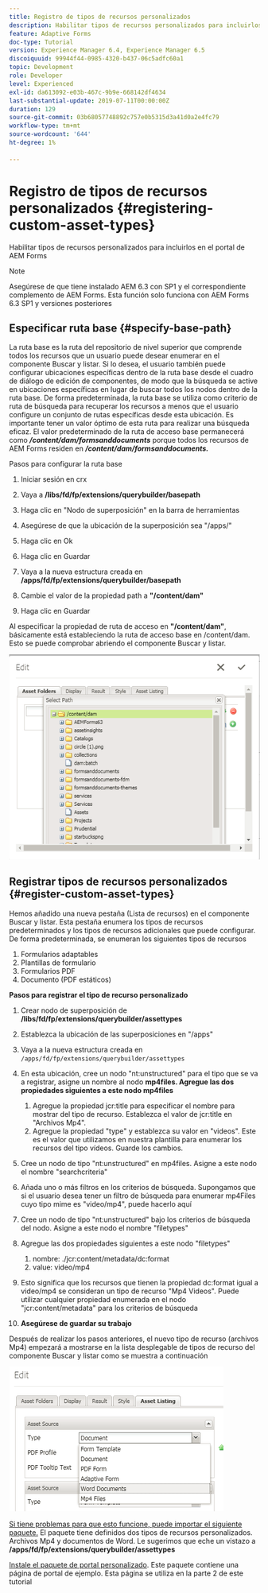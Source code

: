 ```yaml
---
title: Registro de tipos de recursos personalizados
description: Habilitar tipos de recursos personalizados para incluirlos en el portal de AEM Forms
feature: Adaptive Forms
doc-type: Tutorial
version: Experience Manager 6.4, Experience Manager 6.5
discoiquuid: 99944f44-0985-4320-b437-06c5adfc60a1
topic: Development
role: Developer
level: Experienced
exl-id: da613092-e03b-467c-9b9e-668142df4634
last-substantial-update: 2019-07-11T00:00:00Z
duration: 129
source-git-commit: 03b68057748892c757e0b5315d3a41d0a2e4fc79
workflow-type: tm+mt
source-wordcount: '644'
ht-degree: 1%

---
```


# Registro de tipos de recursos personalizados {#registering-custom-asset-types}

Habilitar tipos de recursos personalizados para incluirlos en el portal de AEM Forms

>[!NOTE]
>
>Asegúrese de que tiene instalado AEM 6.3 con SP1 y el correspondiente complemento de AEM Forms. Esta función solo funciona con AEM Forms 6.3 SP1 y versiones posteriores

## Especificar ruta base {#specify-base-path}

La ruta base es la ruta del repositorio de nivel superior que comprende todos los recursos que un usuario puede desear enumerar en el componente Buscar y listar. Si lo desea, el usuario también puede configurar ubicaciones específicas dentro de la ruta base desde el cuadro de diálogo de edición de componentes, de modo que la búsqueda se active en ubicaciones específicas en lugar de buscar todos los nodos dentro de la ruta base. De forma predeterminada, la ruta base se utiliza como criterio de ruta de búsqueda para recuperar los recursos a menos que el usuario configure un conjunto de rutas específicas desde esta ubicación. Es importante tener un valor óptimo de esta ruta para realizar una búsqueda eficaz. El valor predeterminado de la ruta de acceso base permanecerá como **_/content/dam/formsanddocuments_** porque todos los recursos de AEM Forms residen en **_/content/dam/formsanddocuments._**

Pasos para configurar la ruta base

1. Iniciar sesión en crx
1. Vaya a **/libs/fd/fp/extensions/querybuilder/basepath**

1. Haga clic en &quot;Nodo de superposición&quot; en la barra de herramientas
1. Asegúrese de que la ubicación de la superposición sea &quot;/apps/&quot;
1. Haga clic en Ok
1. Haga clic en Guardar
1. Vaya a la nueva estructura creada en **/apps/fd/fp/extensions/querybuilder/basepath**

1. Cambie el valor de la propiedad path a **&quot;/content/dam&quot;**
1. Haga clic en Guardar

Al especificar la propiedad de ruta de acceso en **&quot;/content/dam&quot;**, básicamente está estableciendo la ruta de acceso base en /content/dam. Esto se puede comprobar abriendo el componente Buscar y listar.

![rutaDeAccesoBase](assets/basepath.png)

## Registrar tipos de recursos personalizados {#register-custom-asset-types}

Hemos añadido una nueva pestaña (Lista de recursos) en el componente Buscar y listar. Esta pestaña enumera los tipos de recursos predeterminados y los tipos de recursos adicionales que puede configurar. De forma predeterminada, se enumeran los siguientes tipos de recursos

1. Formularios adaptables
1. Plantillas de formulario
1. Formularios PDF
1. Documento (PDF estáticos)

**Pasos para registrar el tipo de recurso personalizado**

1. Crear nodo de superposición de **/libs/fd/fp/extensions/querybuilder/assettypes**

1. Establezca la ubicación de las superposiciones en &quot;/apps&quot;
1. Vaya a la nueva estructura creada en `/apps/fd/fp/extensions/querybuilder/assettypes`

1. En esta ubicación, cree un nodo &quot;nt:unstructured&quot; para el tipo que se va a registrar, asigne un nombre al nodo **mp4files. Agregue las dos propiedades siguientes a este nodo mp4files**

   1. Agregue la propiedad jcr:title para especificar el nombre para mostrar del tipo de recurso. Establezca el valor de jcr:title en &quot;Archivos Mp4&quot;.
   1. Agregue la propiedad &quot;type&quot; y establezca su valor en &quot;videos&quot;. Este es el valor que utilizamos en nuestra plantilla para enumerar los recursos del tipo vídeos. Guarde los cambios.

1. Cree un nodo de tipo &quot;nt:unstructured&quot; en mp4files. Asigne a este nodo el nombre &quot;searchcriteria&quot;
1. Añada uno o más filtros en los criterios de búsqueda. Supongamos que si el usuario desea tener un filtro de búsqueda para enumerar mp4Files cuyo tipo mime es &quot;video/mp4&quot;, puede hacerlo aquí
1. Cree un nodo de tipo &quot;nt:unstructured&quot; bajo los criterios de búsqueda del nodo. Asigne a este nodo el nombre &quot;filetypes&quot;
1. Agregue las dos propiedades siguientes a este nodo &quot;filetypes&quot;

   1. nombre: ./jcr:content/metadata/dc:format
   1. value: video/mp4

1. Esto significa que los recursos que tienen la propiedad dc:format igual a video/mp4 se consideran un tipo de recurso &quot;Mp4 Videos&quot;. Puede utilizar cualquier propiedad enumerada en el nodo &quot;jcr:content/metadata&quot; para los criterios de búsqueda

1. **Asegúrese de guardar su trabajo**

Después de realizar los pasos anteriores, el nuevo tipo de recurso (archivos Mp4) empezará a mostrarse en la lista desplegable de tipos de recurso del componente Buscar y listar como se muestra a continuación

![mp4files](assets/mp4files.png)

[Si tiene problemas para que esto funcione, puede importar el siguiente paquete.](assets/assettypeskt1.zip) El paquete tiene definidos dos tipos de recursos personalizados. Archivos Mp4 y documentos de Word. Le sugerimos que eche un vistazo a **/apps/fd/fp/extensions/querybuilder/assettypes**

[Instale el paquete de portal personalizado](assets/customportalpage.zip). Este paquete contiene una página de portal de ejemplo. Esta página se utiliza en la parte 2 de este tutorial
